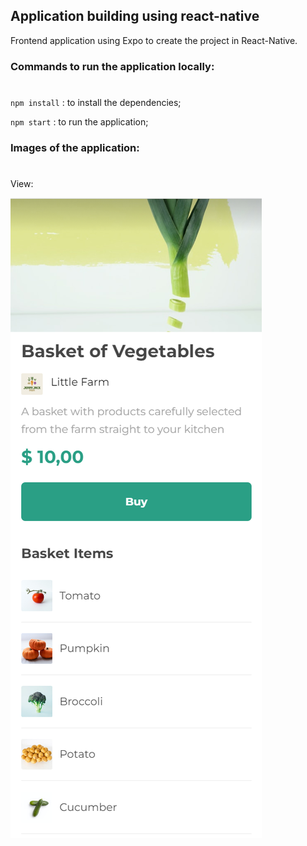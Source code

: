 ## Application building using react-native

Frontend application using Expo to create the project in React-Native.

### Commands to run the application locally:
#

`npm install`  : to install the dependencies;

`npm start`   : to run the application;



### Images of the application:
#

View: 

<img src="./assets/app.png"/>
